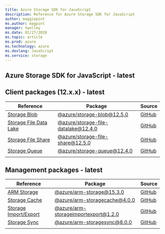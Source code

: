```yaml
---
title: Azure Storage SDK for JavaScript
description: Reference for Azure Storage SDK for JavaScript
author: maggiepint
ms.author: magpint
manager: twolley
ms.date: 02/27/2020
ms.topic: article
ms.prod: azure
ms.technology: azure
ms.devlang: JavaScript
ms.service: storage
---
```


## Azure Storage SDK for JavaScript - latest

## Client packages (12.x.x) - latest

| Reference                                                                                     | Package                                                                                    | Source                                                                                            |
|-----------------------------------------------------------------------------------------------|--------------------------------------------------------------------------------------------|---------------------------------------------------------------------------------------------------|
| [Storage Blob](/javascript/api/preview-docs/overview/azure/storage/storage-blob-readme)                    | [@azure/storage-blob@12.5.0](https://www.npmjs.com/package/@azure/storage-blob)                   | [GitHub](https://github.com/Azure/azure-sdk-for-js/tree/master/sdk/storage/storage-blob)          |
| [Storage File Data Lake](/javascript/api/preview-docs/overview/azure/storage/storage-file-datalake-readme) | [@azure/storage-file-datalake@12.4.0](https://www.npmjs.com/package/@azure/storage-file-datalake) | [GitHub](https://github.com/Azure/azure-sdk-for-js/tree/master/sdk/storage/storage-file-datalake) |
| [Storage File Share](/javascript/api/preview-docs/overview/azure/storage/storage-file-share-readme)        | [@azure/storage-file-share@12.5.0](https://www.npmjs.com/package/@azure/storage-file-share)       | [GitHub](https://github.com/Azure/azure-sdk-for-js/tree/master/sdk/storage/storage-file-share)    |
| [Storage Queue](/javascript/api/preview-docs/overview/azure/storage/storage-queue-readme)                  | [@azure/storage-queue@12.4.0](https://www.npmjs.com/package/@azure/storage-queue)                 | [GitHub](https://github.com/Azure/azure-sdk-for-js/tree/master/sdk/storage/storage-queue)         |
|                                                                                               |                                                                                            |                                                                                                   |

## Management packages - latest

| Reference                                                               | Package                                                                                              | Source                                                                                                          |
|-------------------------------------------------------------------------|------------------------------------------------------------------------------------------------------|-----------------------------------------------------------------------------------------------------------------|
| [ARM Storage](/javascript/api/@azure/arm-storage)                       | [@azure/arm-storage@15.3.0](https://www.npmjs.com/package/@azure/arm-storage)                        | [GitHub](https://github.com/Azure/azure-sdk-for-js/tree/master/sdk/storage/arm-storage)                         |
| [Storage Cache](/javascript/api/@azure/arm-storagecache)                | [@azure/arm-storagecache@4.0.0](https://www.npmjs.com/package/@azure/arm-storagecache)               | [GitHub](https://github.com/Azure/azure-sdk-for-js/tree/master/sdk/storagecache/arm-storagecache)               |
| [Storage Import/Export](/javascript/api/@azure/arm-storageimportexport) | [@azure/arm-storageimportexport@1.2.0](https://www.npmjs.com/package/@azure/arm-storageimportexport) | [GitHub](https://github.com/Azure/azure-sdk-for-js/tree/master/sdk/storageimportexport/arm-storageimportexport) |
| [Storage Sync](/javascript/api/@azure/arm-storagesync)                  | [@azure/arm-storagesync@8.0.0](https://www.npmjs.com/package/@azure/arm-storagesync)                 | [GitHub](https://github.com/Azure/azure-sdk-for-js/tree/master/sdk/storagesync/arm-storagesync)                 |
|                                                                         |                                                                                                      |                                                                                                                 |                                                                                |         |
